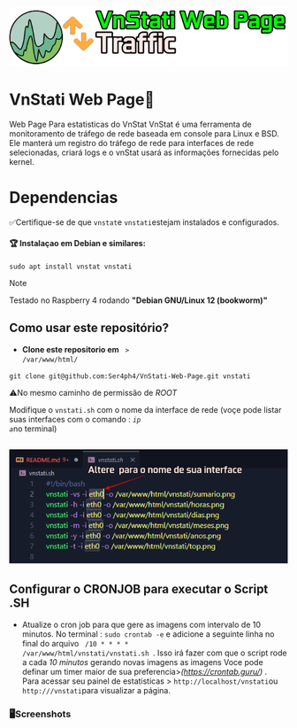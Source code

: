 ![alt text](image.png)
# VnStati Web Page🔹
Web Page Para estatisticas do VnStat 
VnStat é uma ferramenta de monitoramento de tráfego de rede baseada em console para Linux e BSD. Ele manterá um registro do tráfego de rede para interfaces de rede selecionadas, criará logs e o vnStat usará as informações fornecidas pelo kernel. 

# Dependencias
✅Certifique-se de que <CODE>vnstat</CODE>e <code>vnstati</code>estejam instalados e configurados.  
#### :trophy: Instalaçao em Debian e similares:
```    
sudo apt install vnstat vnstati
```
 > [!NOTE]
>Testado no Raspberry 4 rodando **"Debian GNU/Linux 12 (bookworm)"**  
## Como usar este repositório?
*  **Clone este repositorio em** <code> > /var/www/html/</code>
```   
git clone git@github.com:Ser4ph4/VnStati-Web-Page.git vnstati 
```
 ⚠️No mesmo caminho de permissão de *ROOT*   
 
Modifique o <code>vnstati.sh</code>  com o nome da interface de rede (voçe pode listar suas interfaces com o comando : <code>*ip a*</code>no terminal)   

![alt text](image-1.png)
---------------
## Configurar o CRONJOB para executar o Script .SH

* Atualize o cron job para que gere as imagens com intervalo de 10 minutos. No terminal :  <code>sudo crontab -e</code> e adicione a seguinte linha no final do arquivo <code> /10 * * * * /var/www/html/vnstati/vnstati.sh </code>. Isso irá fazer com que o script rode a cada *10 minutos* gerando novas imagens as imagens Voce pode definar um timer maior de sua preferencia>*(https://crontab.guru/)* .  
Para acessar seu painel de estatisticas > <code>http://localhost/vnstati</code>ou <code>http://<server-ip>/vnstati</code>para visualizar a página. 
### 🖥️Screenshots